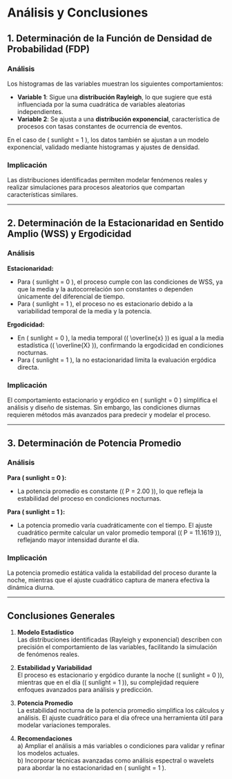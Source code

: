 # Análisis y Conclusiones

## 1. Determinación de la Función de Densidad de Probabilidad (FDP)

### Análisis
Los histogramas de las variables muestran los siguientes comportamientos:

- **Variable 1**: Sigue una **distribución Rayleigh**, lo que sugiere que está influenciada por la suma cuadrática de variables aleatorias independientes.
- **Variable 2**: Se ajusta a una **distribución exponencial**, característica de procesos con tasas constantes de ocurrencia de eventos.

En el caso de \( sunlight = 1 \), los datos también se ajustan a un modelo exponencial, validado mediante histogramas y ajustes de densidad.

### Implicación
Las distribuciones identificadas permiten modelar fenómenos reales y realizar simulaciones para procesos aleatorios que compartan características similares.

---

## 2. Determinación de la Estacionaridad en Sentido Amplio (WSS) y Ergodicidad

### Análisis
**Estacionaridad:**

- Para \( sunlight = 0 \), el proceso cumple con las condiciones de WSS, ya que la media y la autocorrelación son constantes o dependen únicamente del diferencial de tiempo.
- Para \( sunlight = 1 \), el proceso no es estacionario debido a la variabilidad temporal de la media y la potencia.

**Ergodicidad:**

- En \( sunlight = 0 \), la media temporal (\( \overline{x} \)) es igual a la media estadística (\( \overline{X} \)), confirmando la ergodicidad en condiciones nocturnas.
- Para \( sunlight = 1 \), la no estacionaridad limita la evaluación ergódica directa.

### Implicación
El comportamiento estacionario y ergódico en \( sunlight = 0 \) simplifica el análisis y diseño de sistemas. Sin embargo, las condiciones diurnas requieren métodos más avanzados para predecir y modelar el proceso.

---

## 3. Determinación de Potencia Promedio

### Análisis
**Para \( sunlight = 0 \):**

- La potencia promedio es constante (\( P = 2.00 \)), lo que refleja la estabilidad del proceso en condiciones nocturnas.

**Para \( sunlight = 1 \):**

- La potencia promedio varía cuadráticamente con el tiempo. El ajuste cuadrático permite calcular un valor promedio temporal (\( P = 11.1619 \)), reflejando mayor intensidad durante el día.

### Implicación
La potencia promedio estática valida la estabilidad del proceso durante la noche, mientras que el ajuste cuadrático captura de manera efectiva la dinámica diurna.

---

## Conclusiones Generales

1. **Modelo Estadístico**  
   Las distribuciones identificadas (Rayleigh y exponencial) describen con precisión el comportamiento de las variables, facilitando la simulación de fenómenos reales.

2. **Estabilidad y Variabilidad**  
   El proceso es estacionario y ergódico durante la noche (\( sunlight = 0 \)), mientras que en el día (\( sunlight = 1 \)), su complejidad requiere enfoques avanzados para análisis y predicción.

3. **Potencia Promedio**  
   La estabilidad nocturna de la potencia promedio simplifica los cálculos y análisis. El ajuste cuadrático para el día ofrece una herramienta útil para modelar variaciones temporales.

4. **Recomendaciones**  
   a) Ampliar el análisis a más variables o condiciones para validar y refinar los modelos actuales.  
   b) Incorporar técnicas avanzadas como análisis espectral o wavelets para abordar la no estacionaridad en \( sunlight = 1 \).
